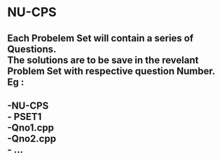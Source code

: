 # NU-CPS
Each Probelem Set will contain a series of Questions.  
The solutions are to be save in the revelant Problem Set with respective question Number.  
Eg :  
------------------------------
-NU-CPS  
	- PSET1  
		-Qno1.cpp  
		-Qno2.cpp   
		- ...  
------------------------------  
